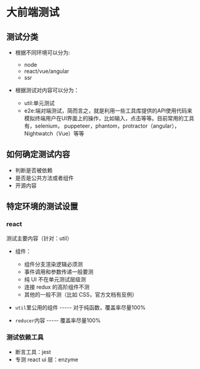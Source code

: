 # 大前端测试

## 测试分类
- 根据不同环境可以分为:

    - node
    - react/vue/angular
    - ssr


- 根据测试对内容可以分为：

    - util:单元测试
    - e2e:端对端测试，简而言之，就是利用一些工具库提供的API使用代码来模拟终端用户在UI界面上的操作，比如输入，点击等等。目前常用的工具有，selenium， puppeteer，phantom，protractor（angular）， Nightwatch（Vue）等等

## 如何确定测试内容
- 判断是否被依赖
- 是否是公共方法或者组件
- 开源内容

## 特定环境的测试设置

### react

测试主要内容（针对：util）

- 组件：
    - 组件分支渲染逻辑必须测
    - 事件调用和参数传递一般要测
    - 纯 UI 不在单元测试层级测
    - 连接 redux 的高阶组件不测
    - 其他的一般不测（比如 CSS，官方文档有反例）

- `util`里公用的组件 ----- 对于纯函数，覆盖率尽量100%
- `reducer`内容 ----- 覆盖率尽量100%


### 测试依赖工具

- 断言工具：jest
- 专测 react ui 层：enzyme



